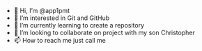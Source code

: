 - 👋 Hi, I’m @app1pmt
- 👀 I’m interested in Git and GitHub
- 🌱 I’m currently learning to create a repository  
- 💞️ I’m looking to collaborate on project with my son Christopher
- 📫 How to reach me just call me 

<!---
app1pmt/app1pmt is a ✨ special ✨ repository because its `README.md` (this file) appears on your GitHub profile.
You can click the Preview link to take a look at your changes.
--->
